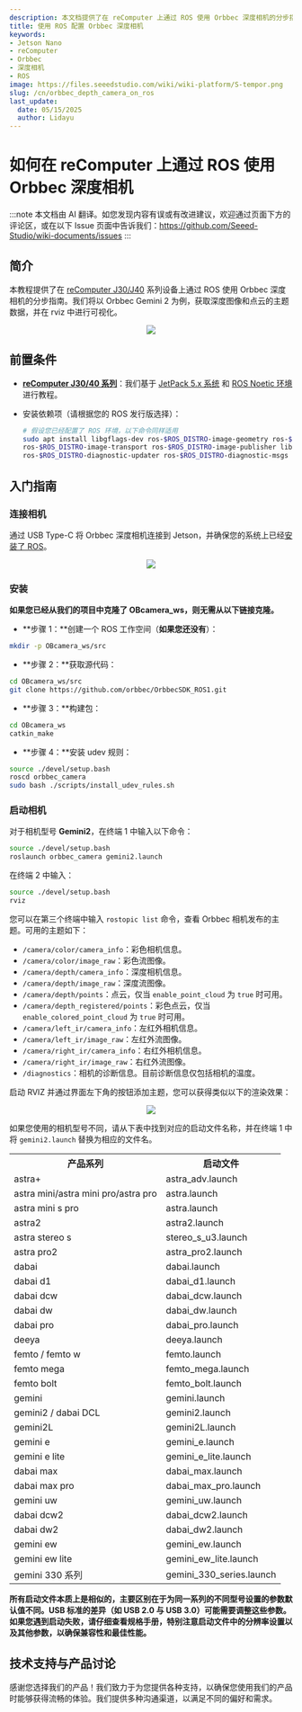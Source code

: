 ```yaml
---
description: 本文档提供了在 reComputer 上通过 ROS 使用 Orbbec 深度相机的分步指南。
title: 使用 ROS 配置 Orbbec 深度相机
keywords:
- Jetson Nano
- reComputer
- Orbbec
- 深度相机
- ROS
image: https://files.seeedstudio.com/wiki/wiki-platform/S-tempor.png
slug: /cn/orbbec_depth_camera_on_ros
last_update:
  date: 05/15/2025
  author: Lidayu
---
```


# 如何在 reComputer 上通过 ROS 使用 Orbbec 深度相机

:::note
本文档由 AI 翻译。如您发现内容有误或有改进建议，欢迎通过页面下方的评论区，或在以下 Issue 页面中告诉我们：https://github.com/Seeed-Studio/wiki-documents/issues
:::

## 简介
本教程提供了在 [reComputer J30/J40](https://www.seeedstudio.com/reComputer-J4012-p-5586.html) 系列设备上通过 ROS 使用 Orbbec 深度相机的分步指南。我们将以 Orbbec Gemini 2 为例，获取深度图像和点云的主题数据，并在 rviz 中进行可视化。

<div align="center">
    <img width={700} 
     src="https://files.seeedstudio.com/wiki/reComputer-Jetson/A608/recomputerj4012.jpg" />
</div>

## 前置条件
- __[reComputer J30/40 系列](https://www.seeedstudio.com/reComputer-J4012-p-5586.html)__：我们基于 [JetPack 5.x 系统](/reComputer_J4012_Flash_Jetpack) 和 [ROS Noetic 环境](/installing_ros1) 进行教程。

- 安装依赖项（请根据您的 ROS 发行版选择）：
  
  ```bash
  # 假设您已经配置了 ROS 环境，以下命令同样适用
  sudo apt install libgflags-dev ros-$ROS_DISTRO-image-geometry ros-$ROS_DISTRO-camera-info-manager \
  ros-$ROS_DISTRO-image-transport ros-$ROS_DISTRO-image-publisher libgoogle-glog-dev libusb-1.0-0-dev libeigen3-dev \
  ros-$ROS_DISTRO-diagnostic-updater ros-$ROS_DISTRO-diagnostic-msgs libdw-dev
  ```

## 入门指南
### 连接相机
通过 USB Type-C 将 Orbbec 深度相机连接到 Jetson，并确保您的系统上已经[安装了 ROS](/installing_ros1)。

<div align="center">
      <img width={700} 
      src="https://i.imgur.com/0gAng8s.jpg" />
  </div>

### 安装
**如果您已经从我们的项目中克隆了 OBcamera_ws，则无需从以下链接克隆。**

- **步骤 1：**创建一个 ROS 工作空间（**如果您还没有**）：

```bash
mkdir -p OBcamera_ws/src
```

- **步骤 2：**获取源代码：

```bash
cd OBcamera_ws/src
git clone https://github.com/orbbec/OrbbecSDK_ROS1.git
```

- **步骤 3：**构建包：

```bash
cd OBcamera_ws
catkin_make
```

- **步骤 4：**安装 udev 规则：

```bash
source ./devel/setup.bash
roscd orbbec_camera
sudo bash ./scripts/install_udev_rules.sh
```

### 启动相机

对于相机型号 **Gemini2**，在终端 1 中输入以下命令：

```bash
source ./devel/setup.bash
roslaunch orbbec_camera gemini2.launch
```

在终端 2 中输入：

```bash
source ./devel/setup.bash
rviz
```

您可以在第三个终端中输入 `rostopic list` 命令，查看 Orbbec 相机发布的主题。可用的主题如下：

- `/camera/color/camera_info`：彩色相机信息。
- `/camera/color/image_raw`：彩色流图像。
- `/camera/depth/camera_info`：深度相机信息。
- `/camera/depth/image_raw`：深度流图像。
- `/camera/depth/points`：点云，仅当 `enable_point_cloud` 为 `true` 时可用。
- `/camera/depth_registered/points`：彩色点云，仅当 `enable_colored_point_cloud` 为 `true` 时可用。
- `/camera/left_ir/camera_info`：左红外相机信息。
- `/camera/left_ir/image_raw`：左红外流图像。
- `/camera/right_ir/camera_info`：右红外相机信息。
- `/camera/right_ir/image_raw`：右红外流图像。
- `/diagnostics`：相机的诊断信息。目前诊断信息仅包括相机的温度。

启动 RVIZ 并通过界面左下角的按钮添加主题，您可以获得类似以下的渲染效果：
<div align="center">
      <img width={700} 
      src="https://i.imgur.com/7jmfnZ4.png" />
  </div>

如果您使用的相机型号不同，请从下表中找到对应的启动文件名称，并在终端 1 中将 `gemini2.launch` 替换为相应的文件名。

<table>
  <tr>
    <th>产品系列</th>
    <th>启动文件</th>
  </tr>
  <tr>
    <td>astra+</td>
    <td>astra_adv.launch</td>
  </tr>
  <tr>
    <td>astra mini/astra mini pro/astra pro</td>
    <td>astra.launch</td>
  </tr>
  <tr>
    <td>astra mini s pro</td>
    <td>astra.launch</td>
  </tr>
  <tr>
    <td>astra2</td>
    <td>astra2.launch</td>
  </tr>
  <tr>
    <td>astra stereo s</td>
    <td>stereo_s_u3.launch</td>
  </tr>
  <tr>
    <td>astra pro2</td>
    <td>astra_pro2.launch</td>
  </tr>
  <tr>
    <td>dabai</td>
    <td>dabai.launch</td>
  </tr>
  <tr>
    <td>dabai d1</td>
    <td>dabai_d1.launch</td>
  </tr>
  <tr>
    <td>dabai dcw</td>
    <td>dabai_dcw.launch</td>
  </tr>
  <tr>
    <td>dabai dw</td>
    <td>dabai_dw.launch</td>
  </tr>
  <tr>
    <td>dabai pro</td>
    <td>dabai_pro.launch</td>
  </tr>
  <tr>
    <td>deeya</td>
    <td>deeya.launch</td>
  </tr>
  <tr>
    <td>femto / femto w</td>
    <td>femto.launch</td>
  </tr>
  <tr>
    <td>femto mega</td>
    <td>femto_mega.launch</td>
  </tr>
  <tr>
    <td>femto bolt</td>
    <td>femto_bolt.launch</td>
  </tr>
  <tr>
    <td>gemini</td>
    <td>gemini.launch</td>
  </tr>
  <tr>
    <td>gemini2 / dabai DCL</td>
    <td>gemini2.launch</td>
  </tr>
  <tr>
    <td>gemini2L</td>
    <td>gemini2L.launch</td>
  </tr>
  <tr>
    <td>gemini e</td>
    <td>gemini_e.launch</td>
  </tr>
  <tr>
    <td>gemini e lite</td>
    <td>gemini_e_lite.launch</td>
  </tr>
  <tr>
    <td>dabai max</td>
    <td>dabai_max.launch</td>
  </tr>
  <tr>
    <td>dabai max pro</td>
    <td>dabai_max_pro.launch</td>
  </tr>
  <tr>
    <td>gemini uw</td>
    <td>gemini_uw.launch</td>
  </tr>
  <tr>
    <td>dabai dcw2</td>
    <td>dabai_dcw2.launch</td>
  </tr>
  <tr>
    <td>dabai dw2</td>
    <td>dabai_dw2.launch</td>
  </tr>
  <tr>
    <td>gemini ew</td>
    <td>gemini_ew.launch</td>
  </tr>
  <tr>
    <td>gemini ew lite</td>
    <td>gemini_ew_lite.launch</td>
  </tr>
  <tr>
    <td>gemini 330 系列</td>
    <td>gemini_330_series.launch</td>
  </tr>
</table>

**所有启动文件本质上是相似的，主要区别在于为同一系列的不同型号设置的参数默认值不同。USB 标准的差异（如 USB 2.0 与 USB 3.0）可能需要调整这些参数。如果您遇到启动失败，请仔细查看规格手册，特别注意启动文件中的分辨率设置以及其他参数，以确保兼容性和最佳性能。**

## 技术支持与产品讨论

感谢您选择我们的产品！我们致力于为您提供各种支持，以确保您使用我们的产品时能够获得流畅的体验。我们提供多种沟通渠道，以满足不同的偏好和需求。

<div class="button_tech_support_container">
<a href="https://forum.seeedstudio.com/" class="button_forum"></a> 
<a href="https://www.seeedstudio.com/contacts" class="button_email"></a>
</div>

<div class="button_tech_support_container">
<a href="https://discord.gg/eWkprNDMU7" class="button_discord"></a> 
<a href="https://github.com/Seeed-Studio/wiki-documents/discussions/69" class="button_discussion"></a>
</div>